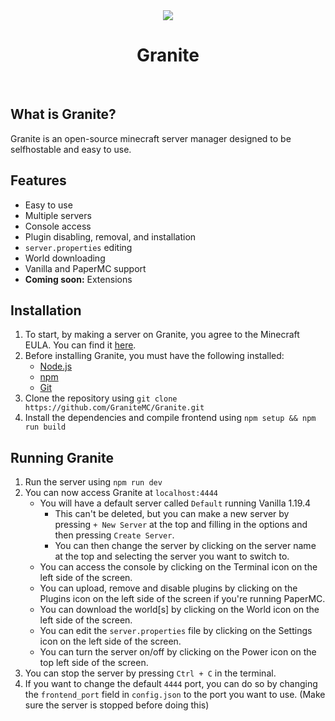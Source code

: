 
<center>
    <image src="assets/Polished.png">
    <h1>Granite</h1>
</center>

<br>

## What is Granite?

Granite is an open-source minecraft server manager designed to be selfhostable and easy to use.

## Features

- Easy to use
- Multiple servers
- Console access
- Plugin disabling, removal, and installation
- `server.properties` editing
- World downloading
- Vanilla and PaperMC support
- **Coming soon:** Extensions

## Installation

1. To start, by making a server on Granite, you agree to the Minecraft EULA. You can find it [here](https://account.mojang.com/documents/minecraft_eula).
2. Before installing Granite, you must have the following installed:
    - [Node.js](https://nodejs.org/en/)
    - [npm](https://www.npmjs.com/)
    - [Git](https://git-scm.com/)
3. Clone the repository using `git clone https://github.com/GraniteMC/Granite.git`
4. Install the dependencies and compile frontend using `npm setup && npm run build`

## Running Granite

1. Run the server using `npm run dev`
2. You can now access Granite at `localhost:4444`
    - You will have a default server called `Default` running Vanilla 1.19.4
      - This can't be deleted, but you can make a new server by pressing `+ New Server` at the top and filling in the options and then pressing `Create Server`.
      - You can then change the server by clicking on the server name at the top and selecting the server you want to switch to.
    - You can access the console by clicking on the Terminal icon on the left side of the screen.
    - You can upload, remove and disable plugins by clicking on the Plugins icon on the left side of the screen if you're running PaperMC.
    - You can download the world[s] by clicking on the World icon on the left side of the screen.
    - You can edit the `server.properties` file by clicking on the Settings icon on the left side of the screen.
    - You can turn the server on/off by clicking on the Power icon on the top left side of the screen.
3. You can stop the server by pressing `Ctrl + C` in the terminal.
4. If you want to change the default `4444` port, you can do so by changing the `frontend_port` field in `config.json` to the port you want to use. (Make sure the server is stopped before doing this)